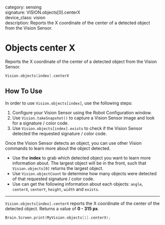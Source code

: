 category: sensing  
signature: VISION.objects[0].centerX  
device_class: vision  
description: Reports the X coordinate of the center of a detected object from the Vision Sensor.

# Objects center X

Reports the X coordinate of the center of a detected object from the Vision Sensor.

```cpp
Vision.objects[index].centerX
```

## How To Use

In order to use `Vision.objects[index]`, use the following steps:

1. Configure your Vision Sensor using the Robot Configuration window.
2. Use `Vision.takeSnapshot()` to capture a Vision Sensor image and look for a signature / color code.
3. Use `Vision.objects[index].exists` to check if the Vision Sensor detected the requested signature / color code. 

Once the Vision Sensor detects an object, you can use other Vision commands to learn more about the object detected. 

* Use the **index** to grab which detected object you want to learn more information about. The largest object will be in the front, such that `Vision.objects[0]` returns the largest object.
* Use `Vision.objectCount` to determine how many objects were detected of that requested signature / color code.
* Use can get the following information about each objects: `angle`, `centerX`, `centerY`, `height`, `width` and `exists`.

---

`Vision.objects[index].centerX` reports the X coordinate of the center of the detected object. Returns a value of **0 - 315 px**.

```cpp
Brain.Screen.print(MyVision.objects[1].centerX);
```

<advanced>
</advanced>